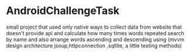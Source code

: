 # AndroidChallengeTask
small project that used only native ways to collect data from website that doesn't provide api and calculate how many times words repeated search by name and also arrange words ascending and descending using (mvvm design architecture 
jsoup,httpconnection ,sqllite, a little testing methods)
